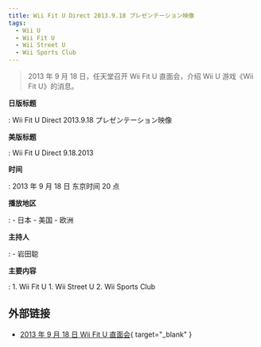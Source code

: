 ```yaml
---
title: Wii Fit U Direct 2013.9.18 プレゼンテーション映像
tags:
  - Wii U
  - Wii Fit U
  - Wii Street U
  - Wii Sports Club
---
```


> 2013 年 9 月 18 日，任天堂召开 Wii Fit U 直面会，介绍 Wii U 游戏《Wii Fit U》的消息。

**日版标题**

:   Wii Fit U Direct 2013.9.18 プレゼンテーション映像

**美版标题**

:   Wii Fit U Direct 9.18.2013

**时间**

:   2013 年 9 月 18 日 东京时间 20 点

**播放地区**

:   - 日本
    - 美国
    - 欧洲

**主持人**

:   - 岩田聪

**主要内容**

:   1. Wii Fit U
	1. Wii Street U
	2. Wii Sports Club

## 外部链接

- [2013 年 9 月 18 日 Wii Fit U 直面会](https://www.bilibili.com/video/BV1pt4y117mS/){ target="_blank" }
